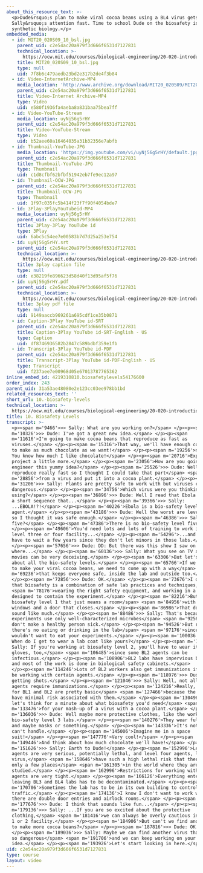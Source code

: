 ```yaml
---
about_this_resource_text: >-
  <p>Dude&rsquo;s plan to make viral cocoa beans using a BL4 virus gets
  Sally&rsquo;s attention fast. Time to school Dude on the biosafety issues of
  synthetic biology.</p>
embedded_media:
  - id: MIT20_020S09_10_bsl.jpg
    parent_uid: c2e54ac20a979f3d666f6531d7127831
    technical_location: >-
      https://ocw.mit.edu/courses/biological-engineering/20-020-introduction-to-biological-engineering-design-spring-2009/biobuilder-animations/10.-biosafety-levels/MIT20_020S09_10_bsl.jpg
    title: MIT20_020S09_10_bsl.jpg
    type: null
    uid: 7f8b6c479aedb23bd2e317b2de4f3b84
  - id: Video-InternetArchive-MP4
    media_location: 'http://www.archive.org/download/MIT20_020S09/MIT20_020S09_bsl.mp4'
    parent_uid: c2e54ac20a979f3d666f6531d7127831
    title: Video-Internet Archive-MP4
    type: Video
    uid: e580f1936fa4aeba8a831baa75bea7ff
  - id: Video-YouTube-Stream
    media_location: uyNj56g5rHY
    parent_uid: c2e54ac20a979f3d666f6531d7127831
    title: Video-YouTube-Stream
    type: Video
    uid: b52aee60a16464035a31b32356e7abfb
  - id: Thumbnail-YouTube-JPG
    media_location: 'https://img.youtube.com/vi/uyNj56g5rHY/default.jpg'
    parent_uid: c2e54ac20a979f3d666f6531d7127831
    title: Thumbnail-YouTube-JPG
    type: Thumbnail
    uid: c1d8cfbf62bfbf51942eb7fe9ec12a97
  - id: Thumbnail-OCW-JPG
    parent_uid: c2e54ac20a979f3d666f6531d7127831
    title: Thumbnail-OCW-JPG
    type: Thumbnail
    uid: 1f97c035fc5b414f23f7f90f4054bde7
  - id: 3Play-3PlayYouTubeid-MP4
    media_location: uyNj56g5rHY
    parent_uid: c2e54ac20a979f3d666f6531d7127831
    title: 3Play-3Play YouTube id
    type: 3Play
    uid: 6abc5c54ee7e00583b7d7d25a253e754
  - id: uyNj56g5rHY.srt
    parent_uid: c2e54ac20a979f3d666f6531d7127831
    technical_location: >-
      https://ocw.mit.edu/courses/biological-engineering/20-020-introduction-to-biological-engineering-design-spring-2009/biobuilder-animations/10.-biosafety-levels/uyNj56g5rHY.srt
    title: 3play caption file
    type: null
    uid: e38219fe896623d58d40f13d95af5f76
  - id: uyNj56g5rHY.pdf
    parent_uid: c2e54ac20a979f3d666f6531d7127831
    technical_location: >-
      https://ocw.mit.edu/courses/biological-engineering/20-020-introduction-to-biological-engineering-design-spring-2009/biobuilder-animations/10.-biosafety-levels/uyNj56g5rHY.pdf
    title: 3play pdf file
    type: null
    uid: 9149aaccb969261a695cdf1ce35b0871
  - id: Caption-3Play YouTube id-SRT
    parent_uid: c2e54ac20a979f3d666f6531d7127831
    title: Caption-3Play YouTube id-SRT-English - US
    type: Caption
    uid: df8746936582b2847c589bdbf359e1fb
  - id: Transcript-3Play YouTube id-PDF
    parent_uid: c2e54ac20a979f3d666f6531d7127831
    title: Transcript-3Play YouTube id-PDF-English - US
    type: Transcript
    uid: f237aee7e00968d05e67013787765362
inline_embed_id: 4219310810.biosafetylevels54176600
order_index: 243
parent_uid: 31a53ae48080e2e123cc03ee978bb1bd
related_resources_text: ''
short_url: 10.-biosafety-levels
technical_location: >-
  https://ocw.mit.edu/courses/biological-engineering/20-020-introduction-to-biological-engineering-design-spring-2009/biobuilder-animations/10.-biosafety-levels
title: 10. Biosafety Levels
transcript: >-
  <p><span m='9466'>>> Sally: What are you working on?</span> </p><p><span
  m='10326'>>> Dude: I've got a great new idea.</span> </p><p><span
  m='11616'>I'm going to make cocoa beans that reproduce as fast as
  viruses.</span> </p><p><span m='15316'>That way, we'll have enough cocoa beans
  to make as much chocolate as we want!</span> </p><p><span m='19256'>>> Sally:
  You know how much I like chocolate!</span> </p><p><span m='20716'>Explain your
  project a little more.</span> </p><p><span m='23056'>How are you going to
  engineer this yummy idea?</span> </p><p><span m='25526'>>> Dude: Well viruses
  reproduce really fast so I thought I could take that part</span> <span
  m='28856'>from a virus and put it into a cocoa plant.</span> </p><p><span
  m='31206'>>> Sally: Plants are pretty safe to work with but viruses can be
  dangerous.</span> </p><p><span m='34756'>Which virus were you thinking about
  using?</span> </p><p><span m='36896'>>> Dude: Well I read that Ebola virus has
  a short sequence that...</span> </p><p><span m='39366'>>> Sally:
  ...EBOLA!?!</span> </p><p><span m='40226'>Ebola is a bio-safety level FOUR
  agent.</span> </p><p><span m='43186'>>> Dude: Well the worst are level five,
  so I thought it was safe enough.</span> </p><p><span m='46386'>>> Sally: Level
  five?</span> </p><p><span m='47386'>There is no bio-safety level five.</span>
  </p><p><span m='49606'>You'd need lots and lots of training to work in any
  level three or four facility...</span> </p><p><span m='54296'>...and you'd
  have to wait a few years since they don't let minors in those labs.</span>
  </p><p><span m='57656'>>> Dude: DD: But there was this show I saw on TV
  where...</span> </p><p><span m='60136'>>> Sally: What you see on TV and in
  movies can be very deceiving.</span> </p><p><span m='63306'>But let's talk
  about all the bio-safety levels.</span> </p><p><span m='65766'>If we're going
  to make your viral cocoa beans, we need to come up with a way</span> <span
  m='69236'>that keeps everyone safe, inside the lab and outside too.</span>
  </p><p><span m='72856'>>> Dude: OK.</span> </p><p><span m='73676'>I do know
  that biosafety is a combination of safe lab practices and techniques,</span>
  <span m='78176'>wearing the right safety equipment, and working in a lab
  designed to contain the experiment.</span> </p><p><span m='82216'>But with
  biosafety level 1 that just means a room</span> <span m='84956'>with screened
  windows and a door that closes.</span> </p><p><span m='86986'>That doesn't
  sound like much.</span> </p><p><span m='88486'>>> Sally: That's because BL1
  experiments use only well-characterized microbes</span> <span m='92566'>that
  don't make a healthy person sick.</span> </p><p><span m='94526'>But remember,
  there's no eating or drinking in the lab</span> <span m='97176'>since you
  wouldn't want to eat your experiments.</span> </p><p><span m='100036'>>> Dude:
  When do I get to wear a lab coat like yours?</span> </p><p><span m='102456'>>>
  Sally: If you're working at biosafety level 2, you'll have to wear it, and
  gloves, too,</span> <span m='106485'>since some BL2 agents can be
  infectious.</span> </p><p><span m='108906'>BL2 labs have impervious benches
  and most of the work is done in biological safety cabinets.</span>
  </p><p><span m='114246'>Lots of BL2 workers also get immunizations if they'll
  be working with certain agents.</span> </p><p><span m='118976'>>> Dude: I hate
  getting shots.</span> </p><p><span m='121046'>>> Sally: Well, not all level 2
  agents require immunizations.</span> </p><p><span m='124216'>Really, the rules
  for BL1 and BL2 are pretty basic</span> <span m='127466'>because the agents
  have minimal risk associated with them.</span> </p><p><span m='130496'>But
  let's think for a minute about what biosafety you'd need</span> <span
  m='133476'>for your mash-up of a virus with a cocoa plant.</span> </p><p><span
  m='136036'>>> Dude: Well maybe more protective clothes, like the workers in
  bio-safety level 3 labs.</span> </p><p><span m='140276'>They wear full suits
  and maybe masks or something.</span> </p><p><span m='143336'>It's nothing I
  can't handle.</span> </p><p><span m='145006'>Imagine me in a space
  suit!</span> </p><p><span m='147776'>Very cool!</span> </p><p><span
  m='149446'>And think about how much chocolate we'll have!</span> </p><p><span
  m='151626'>>> Sally: Earth to Dude!</span> </p><p><span m='152996'>Level three
  agents are very serious, potentially lethal, and level four agents, like Ebola
  virus,</span> <span m='158646'>have such a high lethal risk that there are
  only a few places</span> <span m='161305'>in the world where they are
  studied.</span> </p><p><span m='162996'>Restrictions for working with these
  agents are very tight.</span> </p><p><span m='166126'>Everything entering or
  leaving BL3 and BL4 labs has to be decontaminated.</span> </p><p><span
  m='170706'>Sometimes the lab has to be in its own building to control foot
  traffic.</span> </p><p><span m='174136'>I know I don't want to work where
  there are double door entries and airlock rooms.</span> </p><p><span
  m='177676'>>> Dude: I think that sounds like fun...</span> </p><p><span
  m='179136'>>> Sally: ...If you are so excited about the protective
  clothing,</span> <span m='181416'>we can always be overly cautious in a level
  1 or 2 facility.</span> </p><p><span m='184906'>But can't we find another way
  to make more cocoa beans?</span> </p><p><span m='187816'>>> Dude: OK.</span>
  </p><p><span m='189036'>>> Sally: Maybe we can find another virus that's not
  so dangerous</span> <span m='191706'>and we can keep working on your chocolate
  idea.</span> </p><p><span m='193926'>Let's start looking in here.</span> </p>
uid: c2e54ac20a979f3d666f6531d7127831
type: course
layout: video
---
```

